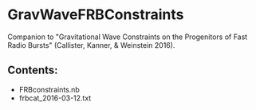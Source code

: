# GravWaveFRBConstraints
Companion to "Gravitational Wave Constraints on the Progenitors of Fast Radio Bursts" (Callister, Kanner, &amp; Weinstein 2016).

## Contents:

- FRBconstraints.nb
- frbcat_2016-03-12.txt
